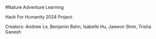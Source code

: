 #Nature Adventure Learning

Hack For Humanity 2024 Project 

Creators: Andrew Le, Benjamin Bahn, Isabelle Hu, Jaewon Shim, Trisha Ganesh
